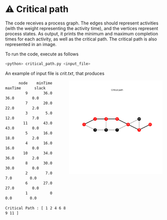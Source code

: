 # :warning: Critical path

The code receives a process graph. The edges should represent activities (with the 
weight representing the activity time), and the vertices represent process states. 
As output, it prints the minimum and maximum completion times for each activity, 
as well as the critical path. The critical path is also represented in an image.

To run the code, execute as follows

```bash
<python> critical_path.py <input_file>
```

An example of input file is *crit.txt*, that produces 

<img src="critical_path.png" align="right" width="300px" height="300px" alt="Critical path image"/>

```
      node    minTime    maxTime      slack
         9       36.0       36.0        0.0
         7       20.0       22.0        2.0
         3        5.0       12.0        7.0
        11       43.0       43.0        0.0
         5       16.0       18.0        2.0
         4       16.0       16.0        0.0
        10       34.0       36.0        2.0
         8       30.0       30.0        0.0
         2        7.0        7.0        0.0
         6       27.0       27.0        0.0
         1          0        0.0        0.0

Critical Path : [ 1 2 4 6 8 9 11 ]
```

